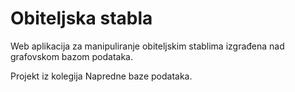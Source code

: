 # Obiteljska stabla

Web aplikacija za manipuliranje obiteljskim stablima izgrađena nad grafovskom bazom podataka.

Projekt iz kolegija Napredne baze podataka.